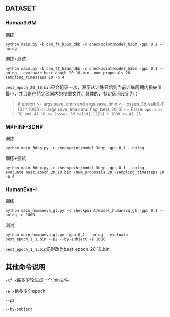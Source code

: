 ## DATASET
### Human3.6M
训练
```
python main.py -k cpn_ft_h36m_dbb -c checkpoint/model_h36m -gpu 0,1 --nolog
```
训练+测试
```
python main.py -k cpn_ft_h36m_dbb -c checkpoint/model_h36m -gpu 0,1 --nolog --evaluate best_epoch_20_10.bin -num_proposals 20 -sampling_timesteps 10 -b 4
```
`best_epoch_20_10.bin`只会记录一次，表示从训练开始到当前训练周期内损失值最小，并且是在特定区间内的权重文件。具体的，特定区间设定为：

> if epoch >= args.save_emin and args.save_lmin <= losses_3d_valid[-1][0] * 1000 <= args.save_lmax and flag_best_20_10 == False:
    `epoch >= 70 and 41.10 <= losses_3d_valid[-1][0] * 1000 <= 41.25`

### MPI-INF-3DHP
训练
```
python main_3dhp.py -c checkpoint/model_3dhp -gpu 0,1 --nolog
```
训练+测试
```
python main_3dhp.py -c checkpoint/model_3dhp -gpu 0,1 --nolog --evaluate best_epoch_20_10.bin -num_proposals 20 -sampling_timesteps 10 -b 4
```

### HumanEva-I
训练
```
python main_humaneva_gt.py -c checkpoint/model_humaneva_gt -gpu 0,1 --nolog -e 1000
```
测试
```
python main_humaneva_gt.py -gpu 0,1 --nolog --evaluate best_epoch_1_1.bin --p2 --by-subject -e 1000
```
`best_epoch_1_1.bin`记得改为best_epoch_20_10.bin

## 其他命令说明
`-cf x`每多少轮生成一个.bin文件

`-e x`跑多少个epoch

`--p2`

`--by-subject`
